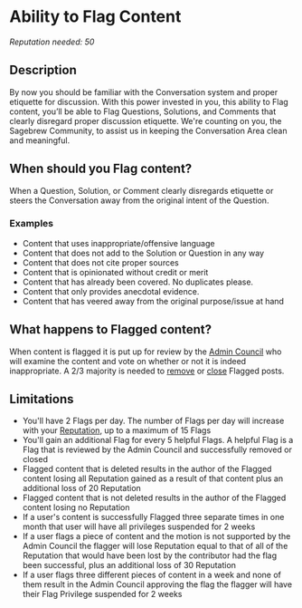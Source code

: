 # Ability to Flag Content #
*Reputation needed: 50*

## Description ##
By now you should be familiar with the Conversation system and proper etiquette 
for discussion. With this power invested in you, this ability to Flag content, 
you’ll be able to Flag Questions, Solutions, and Comments that clearly disregard 
proper discussion etiquette. We're counting on you, the Sagebrew Community, to 
assist us in keeping the Conversation Area clean and meaningful. 

## When should you Flag content? ##
When a Question, Solution, or Comment clearly disregards etiquette or steers 
the Conversation away from the original intent of the Question.

### Examples ###
- Content that uses inappropriate/offensive language
- Content that does not add to the Solution or Question in any way
- Content that does not cite proper sources
- Content that is opinionated without credit or merit
- Content that has already been covered. No duplicates please.
- Content that only provides anecdotal evidence.
- Content that has veered away from the original purpose/issue at hand

## What happens to Flagged content? ##
When content is flagged it is put up for review by the [Admin Council][1] who 
will examine the content and vote on whether or not it is indeed inappropriate. 
A 2/3 majority is needed to [remove][3] or [close][4] Flagged posts.   

## Limitations ##
- You'll have 2 Flags per day. The number of Flags per day will increase with 
  your [Reputation][2], up to a maximum of 15 Flags
- You'll gain an additional Flag for every 5 helpful Flags. A helpful Flag 
  is a Flag that is reviewed by the Admin Council and successfully 
  removed or closed
- Flagged content that is deleted results in the author of the Flagged content 
  losing all Reputation gained as a result of that content plus an additional 
  loss of 20 Reputation
- Flagged content that is not deleted results in the author of the Flagged 
  content losing no Reputation
- If a user's content is successfully Flagged three separate times in one month 
  that user will have all privileges suspended for 2 weeks
- If a user flags a piece of content and the motion is not supported by the 
  Admin Council the flagger will lose Reputation equal to that of all of the
  Reputation that would have been lost by the contributor had the flag been 
  successful, plus an additional loss of 30 Reputation
- If a user flags three different pieces of content in a week and none of them
  result in the Admin Council approving the flag the flagger will have their 
  Flag Privilege suspended for 2 weeks
  
[1]: /help/reputation/admin_council/
[2]: /help/reputation/
[3]: /help/conversation/deletions/
[4]: /help/conversation/closed/
[5]: /help/privileges/barista/
